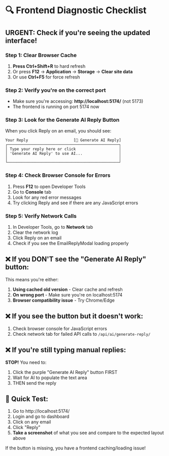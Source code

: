 # 🔍 Frontend Diagnostic Checklist

## URGENT: Check if you're seeing the updated interface!

### Step 1: Clear Browser Cache
1. **Press Ctrl+Shift+R** to hard refresh
2. Or press **F12** → **Application** → **Storage** → **Clear site data**
3. Or use **Ctrl+F5** for force refresh

### Step 2: Verify you're on the correct port
- Make sure you're accessing: **http://localhost:5174/** (not 5173)
- The frontend is running on port 5174 now

### Step 3: Look for the Generate AI Reply Button
When you click Reply on an email, you should see:

```
Your Reply                    [🤖 Generate AI Reply]
┌─────────────────────────────────────────────────┐
│ Type your reply here or click                   │
│ 'Generate AI Reply' to use AI...                │
│                                                 │
└─────────────────────────────────────────────────┘
```

### Step 4: Check Browser Console for Errors
1. Press **F12** to open Developer Tools  
2. Go to **Console** tab
3. Look for any red error messages
4. Try clicking Reply and see if there are any JavaScript errors

### Step 5: Verify Network Calls
1. In Developer Tools, go to **Network** tab
2. Clear the network log
3. Click Reply on an email
4. Check if you see the EmailReplyModal loading properly

## ❌ If you DON'T see the "Generate AI Reply" button:

This means you're either:
1. **Using cached old version** - Clear cache and refresh
2. **On wrong port** - Make sure you're on localhost:5174
3. **Browser compatibility issue** - Try Chrome/Edge

## ❌ If you see the button but it doesn't work:

1. Check browser console for JavaScript errors
2. Check network tab for failed API calls to `/api/ai/generate-reply/`

## ❌ If you're still typing manual replies:

**STOP!** You need to:
1. Click the purple "Generate AI Reply" button FIRST
2. Wait for AI to populate the text area
3. THEN send the reply

## 🚨 Quick Test:
1. Go to http://localhost:5174/
2. Login and go to dashboard  
3. Click on any email
4. Click "Reply"
5. **Take a screenshot** of what you see and compare to the expected layout above

If the button is missing, you have a frontend caching/loading issue!
